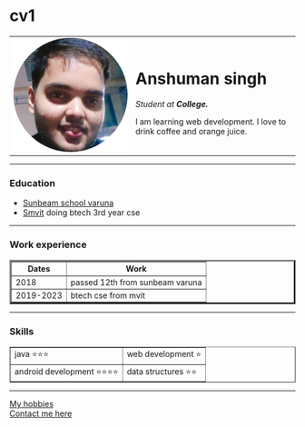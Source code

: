 # cv1
<!DOCTYPE html>
<html lang="en" dir="ltr">

<head>
  <meta charset="utf-8">
  <title> Anshuman's personal site</title>
</head>

<body>
  <table cellspacing="20">
    <td><img src="images/ansh.jpg" alt="anshuman's pic"></td>
    <td><h1>Anshuman singh</h1>
    <p><em>Student at <strong>College.</strong></em></p>
    <p>I am learning web development. I love to drink coffee and orange juice. </p>
    </td>
  </table>
  <hr>
  <h3>Education</h3>
  <ul>
    <li><a href="http://www.sunbeamschools.com/school/varuna">Sunbeam school varuna</a> </li>
    <li><a href="https://www.sirmvit.edu/">Smvit</a> doing btech 3rd year cse</li>
  </ul>
  <hr>
  <h3>Work experience</h3>
  <table border="3" cellspacing="10">
    <thead>
      <tr>
        <th>Dates</th>
        <th>Work</th>
      </tr>
    </thead>
    <tbody>
    <tr>
      <td>2018 </td>
      <td>passed 12th from sunbeam varuna</td>
    </tr>
    <tr>
      <td>2019-2023</td>
      <td>btech cse from mvit</td>
    </tr>
  </tbody>
  <tfoot>
  </tfoot>
  </table>
  <hr>
  <h3>Skills</h3>
  <table border="1"  cellspacing="10">
    <tr>
      <td>java ⭐⭐⭐</td>
      <td>web development ⭐</td>
    </tr>
    <tr>
      <td>android development ⭐⭐⭐⭐</td>
      <td>data structures ⭐⭐</td>
    </tr>

  </table>
  <hr>
  <a href="hobbies.html">My hobbies</a><br />
  <a href="contact details.html">Contact me here</a>
</body>

</html>
